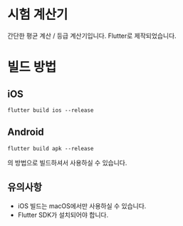 # 시험 계산기

간단한 평균 계산 / 등급 계산기입니다.
Flutter로 제작되었습니다.

# 빌드 방법

## iOS
```flutter build ios --release```

## Android
```flutter build apk --release```

의 방법으로 빌드하셔서 사용하실 수 있습니다.

## 유의사항
* iOS 빌드는 macOS에서만 사용하실 수 있습니다.
* Flutter SDK가 설치되어야 합니다.
